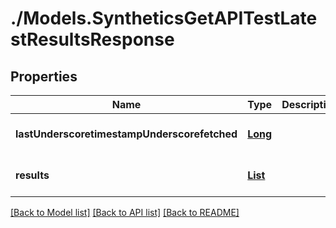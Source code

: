 # ./Models.SyntheticsGetAPITestLatestResultsResponse
## Properties

Name | Type | Description | Notes
------------ | ------------- | ------------- | -------------
**lastUnderscoretimestampUnderscorefetched** | [**Long**][1] |  | [optional] [default to null]
**results** | [**List**][2] |  | [optional] [default to null]

[[Back to Model list]][3] [[Back to API list]][4] [[Back to README]][5]

[1]: long.md
[2]: SyntheticsAPITestResultShort.md
[3]: ../README.md#documentation-for-models
[4]: ../README.md#documentation-for-api-endpoints
[5]: ../README.md
